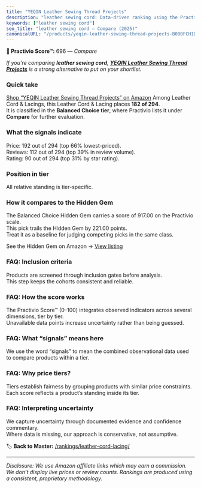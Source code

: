 ```yaml
---
title: "YEQIN Leather Sewing Thread Projects"
description: "leather sewing cord: Data-driven ranking using the Practivio Score™. Positioned by quality, value, demand, findability, momentum."
keywords: ["leather sewing cord"]
seo_title: "leather sewing cord — Compare (2025)"
canonicalURL: "/products/yeqin-leather-sewing-thread-projects-B09BFCH1DY/"
---
```


**🛒 Practivio Score™:** 696 — _Compare_


*If you're comparing **leather sewing cord**, **[YEQIN Leather Sewing Thread Projects](https://www.amazon.com/dp/B09BFCH1DY?tag=practivio-20)** is a strong alternative to put on your shortlist.*
### Quick take
[Shop “YEQIN Leather Sewing Thread Projects” on Amazon](https://www.amazon.com/dp/B09BFCH1DY?tag=practivio-20)
Among Leather Cord & Lacings, this Leather Cord & Lacing places **182 of 294**.  
It is classified in the **Balanced Choice tier**, where Practivio lists it under **Compare** for further evaluation.

### What the signals indicate
Price: 192 out of 294 (top 66% lowest-priced).  
Reviews: 112 out of 294 (top 39% in review volume).  
Rating: 90 out of 294 (top 31% by star rating).  

### Position in tier
All relative standing is tier-specific.

### How it compares to the Hidden Gem
The Balanced Choice Hidden Gem carries a score of 917.00 on the Practivio scale.  
This pick trails the Hidden Gem by 221.00 points.  
Treat it as a baseline for judging competing picks in the same class.  

See the Hidden Gem on Amazon → [View listing](https://www.amazon.com/dp/B07KWRWNR9?tag=practivio-20)

### FAQ: Inclusion criteria
Products are screened through inclusion gates before analysis.  
This step keeps the cohorts consistent and reliable.

### FAQ: How the score works
The Practivio Score™ (0–100) integrates observed indicators across several dimensions, tier by tier.  
Unavailable data points increase uncertainty rather than being guessed.

### FAQ: What “signals” means here
We use the word “signals” to mean the combined observational data used to compare products within a tier.

### FAQ: Why price tiers?
Tiers establish fairness by grouping products with similar price constraints.  
Each score reflects a product’s standing inside its tier.

### FAQ: Interpreting uncertainty
We capture uncertainty through documented evidence and confidence commentary.  
Where data is missing, our approach is conservative, not assumptive.

<!-- Missing template for Compare/CompareWithinPriceClass -->


🏷️ **Back to Master:** [/rankings/leather-cord-lacing/](/rankings/leather-cord-lacing/)

---
_Disclosure: We use Amazon affiliate links which may earn a commission. We don’t display live prices or review counts. Rankings are produced using a consistent, proprietary methodology._
